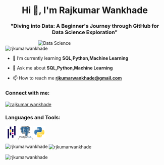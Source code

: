 <h1 align="center">Hi 👋, I'm Rajkumar Wankhade</h1>
<h3 align="center">"Diving into Data: A Beginner's Journey through GitHub for Data Science Exploration"</h3>

<img src="https://camo.githubusercontent.com/c1dcb74cc1c1835b1d716f5051499a2814c683c806b15f04b0eba492863703e9/68747470733a2f2f63646e2e6472696262626c652e636f6d2f75736572732f3733303730332f73637265656e73686f74732f363538313234332f6176656e746f2e676966" alt="Data Science"  align ="right" width="400">

<p align="left"> <img src="https://komarev.com/ghpvc/?username=rjkumarwankhade&label=Profile%20views&color=0e75b6&style=flat" alt="rjkumarwankhade" /> </p>

- 🌱 I’m currently learning **SQL,Python,Machine Learning**

- 💬 Ask me about **SQL,Python,Machine Learning**

- 📫 How to reach me **rjkumarwankhade@gmail.com**

<h3 align="left">Connect with me:</h3>
<p align="left">
<a href="https://kaggle.com/rajkumar wankhade" target="blank"><img align="center" src="https://raw.githubusercontent.com/rahuldkjain/github-profile-readme-generator/master/src/images/icons/Social/kaggle.svg" alt="rajkumar wankhade" height="30" width="40" /></a>
</p>

<h3 align="left">Languages and Tools:</h3>
<p align="left"> <a href="https://pandas.pydata.org/" target="_blank" rel="noreferrer"> <img src="https://raw.githubusercontent.com/devicons/devicon/2ae2a900d2f041da66e950e4d48052658d850630/icons/pandas/pandas-original.svg" alt="pandas" width="40" height="40"/> </a> <a href="https://www.postgresql.org" target="_blank" rel="noreferrer"> <img src="https://raw.githubusercontent.com/devicons/devicon/master/icons/postgresql/postgresql-original-wordmark.svg" alt="postgresql" width="40" height="40"/> </a> <a href="https://www.python.org" target="_blank" rel="noreferrer"> <img src="https://raw.githubusercontent.com/devicons/devicon/master/icons/python/python-original.svg" alt="python" width="40" height="40"/> </a> </p>
<p><img align="left" src="https://github-readme-stats.vercel.app/api/top-langs?username=rjkumarwankhade&show_icons=true&locale=en&layout=compact" alt="rjkumarwankhade" /></p>

<p>&nbsp;<img align="center" src="https://github-readme-stats.vercel.app/api?username=rjkumarwankhade&show_icons=true&locale=en" alt="rjkumarwankhade" /></p>

<p><img align="center" src="https://github-readme-streak-stats.herokuapp.com/?user=rjkumarwankhade&" alt="rjkumarwankhade" /></p>
